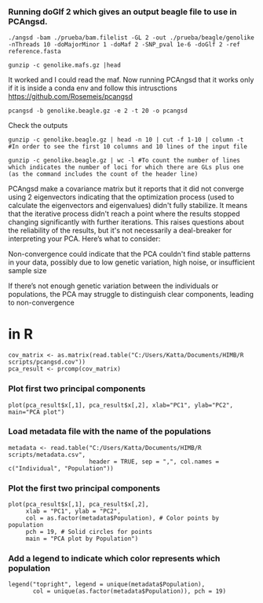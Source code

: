 ### Running doGlf 2 which gives an output beagle file to use in PCAngsd. 
```
./angsd -bam ./prueba/bam.filelist -GL 2 -out ./prueba/beagle/genolike -nThreads 10 -doMajorMinor 1 -doMaf 2 -SNP_pval 1e-6 -doGlf 2 -ref reference.fasta
```
```
gunzip -c genolike.mafs.gz |head 
```
It worked and I could read the maf. Now running PCAngsd that it works only if it is inside a conda env and follow this intrusctions https://github.com/Rosemeis/pcangsd
```
pcangsd -b genolike.beagle.gz -e 2 -t 20 -o pcangsd
```
Check the outputs
```
gunzip -c genolike.beagle.gz | head -n 10 | cut -f 1-10 | column -t #In order to see the first 10 columns and 10 lines of the input file
```
```
gunzip -c genolike.beagle.gz | wc -l #To count the number of lines which indicates the number of loci for which there are GLs plus one (as the command includes the count of the header line)
```


PCAngsd make a covariance matrix but it reports that it did not converge using 2 eigenvectors indicating that the optimization process (used to calculate the eigenvectors and eigenvalues) didn't fully stabilize. It means that the iterative process didn't reach a point where the results stopped changing significantly with further iterations. This raises questions about the reliability of the results, but it's not necessarily a deal-breaker for interpreting your PCA. Here’s what to consider:

Non-convergence could indicate that the PCA couldn't find stable patterns in your data, possibly due to low genetic variation, high noise, or insufficient sample size

If there’s not enough genetic variation between the individuals or populations, the PCA may struggle to distinguish clear components, leading to non-convergence

# in R
```
cov_matrix <- as.matrix(read.table("C:/Users/Katta/Documents/HIMB/R scripts/pcangsd.cov"))
pca_result <- prcomp(cov_matrix)
```

### Plot first two principal components
```
plot(pca_result$x[,1], pca_result$x[,2], xlab="PC1", ylab="PC2", main="PCA plot")
```

### Load metadata file with the name of the populations
```
metadata <- read.table("C:/Users/Katta/Documents/HIMB/R scripts/metadata.csv", 
                       header = TRUE, sep = ",", col.names = c("Individual", "Population"))
```
### Plot the first two principal components
```
plot(pca_result$x[,1], pca_result$x[,2], 
     xlab = "PC1", ylab = "PC2", 
     col = as.factor(metadata$Population), # Color points by population
     pch = 19, # Solid circles for points
     main = "PCA plot by Population")
```
### Add a legend to indicate which color represents which population
```
legend("topright", legend = unique(metadata$Population), 
       col = unique(as.factor(metadata$Population)), pch = 19)
```
